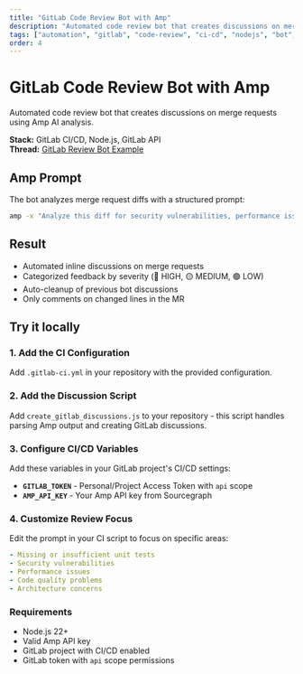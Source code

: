 ```yaml
---
title: "GitLab Code Review Bot with Amp"
description: "Automated code review bot that creates discussions on merge requests using Amp AI analysis."
tags: ["automation", "gitlab", "code-review", "ci-cd", "nodejs", "bot", "merge-request"]
order: 4
---
```


# GitLab Code Review Bot with Amp

Automated code review bot that creates discussions on merge requests using Amp AI analysis.

**Stack:** GitLab CI/CD, Node.js, GitLab API  
**Thread:** [GitLab Review Bot Example](https://gitlab.com/Isuru-F/demo-latest-audiobooks/-/merge_requests/78)

## Amp Prompt

The bot analyzes merge request diffs with a structured prompt:

```bash
amp -x "Analyze this diff for security vulnerabilities, performance issues, code quality problems, and missing tests. Format response with severity levels and specific file/line references."
```

## Result

- Automated inline discussions on merge requests
- Categorized feedback by severity (🔴 HIGH, 🟡 MEDIUM, 🟢 LOW)
- Auto-cleanup of previous bot discussions
- Only comments on changed lines in the MR

## Try it locally

### 1. Add the CI Configuration

Add `.gitlab-ci.yml` in your repository with the provided configuration.

### 2. Add the Discussion Script

Add `create_gitlab_discussions.js` to your repository - this script handles parsing Amp output and creating GitLab discussions.

### 3. Configure CI/CD Variables

Add these variables in your GitLab project's CI/CD settings:

- **`GITLAB_TOKEN`** - Personal/Project Access Token with `api` scope
- **`AMP_API_KEY`** - Your Amp API key from Sourcegraph

### 4. Customize Review Focus

Edit the prompt in your CI script to focus on specific areas:

```yaml
- Missing or insufficient unit tests
- Security vulnerabilities  
- Performance issues
- Code quality problems
- Architecture concerns
```

### Requirements

- Node.js 22+
- Valid Amp API key
- GitLab project with CI/CD enabled
- GitLab token with `api` scope permissions
